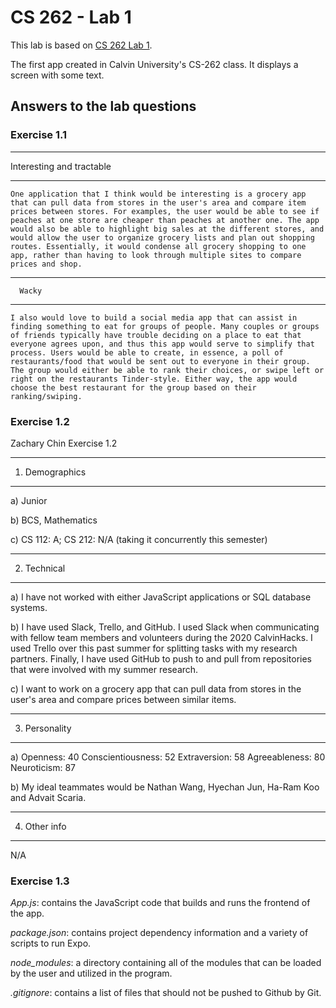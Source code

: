 # CS 262 - Lab 1

This lab is based on [CS 262 Lab 1](https://cs.calvin.edu/courses/cs/262/kvlinden/01introduction/lab.html).

The first app created in Calvin University's CS-262 class. It displays a screen with some text.

## Answers to the lab questions

### Exercise 1.1

**************************
Interesting and tractable
**************************

	One application that I think would be interesting is a grocery app that can pull data from stores in the user's area and compare item prices between stores. For examples, the user would be able to see if peaches at one store are cheaper than peaches at another one. The app would also be able to highlight big sales at the different stores, and would allow the user to organize grocery lists and plan out shopping routes. Essentially, it would condense all grocery shopping to one app, rather than having to look through multiple sites to compare prices and shop.


**************************
	  Wacky
**************************

	I also would love to build a social media app that can assist in finding something to eat for groups of people. Many couples or groups of friends typically have trouble deciding on a place to eat that everyone agrees upon, and thus this app would serve to simplify that process. Users would be able to create, in essence, a poll of restaurants/food that would be sent out to everyone in their group. The group would either be able to rank their choices, or swipe left or right on the restaurants Tinder-style. Either way, the app would choose the best restaurant for the group based on their ranking/swiping.

### Exercise 1.2

Zachary Chin
Exercise 1.2

********************
1. Demographics
********************

a) Junior

b) BCS, Mathematics

c) CS 112: A; CS 212: N/A (taking it concurrently this semester)

********************
2. Technical
********************

a) I have not worked with either JavaScript applications or SQL database systems.

b) I have used Slack, Trello, and GitHub. I used Slack when communicating with fellow team members and volunteers during the 2020 CalvinHacks. I used Trello over this past summer for splitting tasks with my research partners. Finally, I have used GitHub to push to and pull from repositories that were involved with my summer research.

c) I want to work on a grocery app that can pull data from stores in the user's area and compare prices between similar items.

********************
3. Personality
********************

a) Openness: 40
   Conscientiousness: 52
   Extraversion: 58
   Agreeableness: 80
   Neuroticism: 87

b) My ideal teammates would be Nathan Wang, Hyechan Jun, Ha-Ram Koo and Advait Scaria.


********************
4. Other info
********************

N/A

### Exercise 1.3

*App.js*: contains the JavaScript code that builds and runs the frontend of the app.

*package.json*: contains project dependency information and a variety of scripts to run Expo.

*node_modules*: a directory containing all of the modules that can be loaded by the user and utilized in the program.

*.gitignore*: contains a list of files that should not be pushed to Github by Git.
